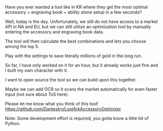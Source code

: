 Have you ever wanted a tool like in KR where they get the most optimal accessory + engraving book + ability stone setup in a few seconds?

Well, today is the day. Unfortunately, we still do not have access to a market API in NA and EU, but we can still utilize an optimization tool by manually entering the accessory and engraving book data.

The tool will then calculate the best combinations and lets you choose among the top 5.

Play with the settings to save literally millions of gold in the long run.

So far, I have only worked on it for an hour, but it already works just fine and I built my own character with it.

I want to open source the tool so we can build upon this together.

Maybe we can add OCR so it scans the market automatically for even faster input (not sure about ToS here).

Please let me know what you think of this tool! https://github.com/Darkestry/LostArkAccessoryOptimizer

Note: Some development effort is required, you gotta know a little bit of Python.
